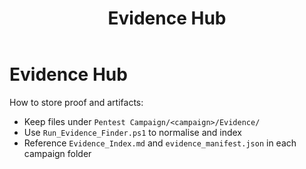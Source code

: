 ﻿---
title: "Evidence Hub"
tags: [hub, evidence]
cssclass: simple-note
---

# Evidence Hub

How to store proof and artifacts:

- Keep files under `Pentest Campaign/<campaign>/Evidence/`
- Use `Run_Evidence_Finder.ps1` to normalise and index
- Reference `Evidence_Index.md` and `evidence_manifest.json` in each campaign folder
